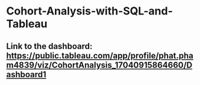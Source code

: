 # Cohort-Analysis-with-SQL-and-Tableau
## Link to the dashboard: https://public.tableau.com/app/profile/phat.pham4839/viz/CohortAnalysis_17040915864660/Dashboard1
